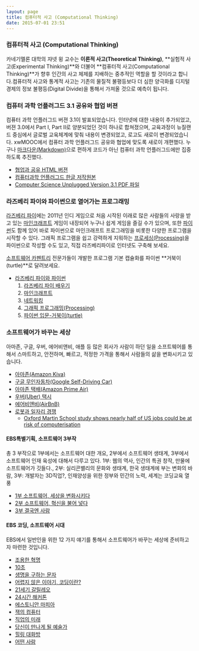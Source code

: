 ```yaml
---
layout: page
title: 컴퓨터적 사고 (Computational Thinking)
date: 2015-07-01 23:51
---
```


### 컴퓨터적 사고 (Computational Thinking)
 
카네기멜론 대학의 쟈넷 윙 교수는 **이론적 사고(Theoretical Thinking)**, **실험적 사고(Experimental Thinking)**와 더불어 **컴퓨터적 사고(Computational Thinking)**가 향후 인간의 사고 체제를 지배하는 중추적인 역할을 할 것이라고 합니다.컴퓨터적 사고와 통계적 사고는 기존의 물질적 불평등보다 더 심한 양극화를 디지털 경제의 정보 불평등(Digital Divide)을 통해서 가져올 것으로 예측이 됩니다.

### 컴퓨터 과학 언플러그드 3.1 **공유와 협업 버젼**
컴퓨터 과학 언플러그드 버젼 3.1이 발표되었습니다. 인터넷에 대한 내용이 추가되었고, 버젼 3.0에서 Part I, Part II로 양분되었던 것이 하나로 합쳐졌으며, 교육과정이 뉴질랜드 중심에서 글로벌 교육체계에 맞춰 내용이 변경되었고, 로고도 새로이 변경되었습니다. xwMOOC에서 컴퓨터 과학 언플러그드 공유와 협업에 맞도록 새로이 개편했다. 누구나 [마크다운(Markdown)](http://daringfireball.net/projects/markdown/)으로 편하게 코드가 아닌 컴퓨터 과학 언플러그드에만 집중하도록 추진했다.

- [협업과 공유 HTML 버젼](http://unplugged.xwmooc.org/)
- [컴퓨터과학 언플러그드 한글 저작원본](https://github.com/statkclee/website-csunplugged)
- [Computer Science Unplugged Version 3.1 PDF 파일](http://csunplugged.org/wp-content/uploads/2015/03/CSUnplugged_OS_2015_v3.1.pdf)

### 라즈베리 파이와 파이썬으로 열어가는 프로그래밍

[라즈베리 파이](https://www.raspberrypi.org/)에는 2011년 인디 게임으로 처음 시작된 이래로 많은 사람들의 사랑을 받고 있는 [마인크래프트](https://minecraft.net/) 게임이 내장되어 누구나 쉽게 게임을 즐길 수가 있으며, 또한 [파이썬](https://www.python.org/)도 함께 있어 바로 파이썬으로 마인크래프트 프로그래밍을 비롯한 다양한 프로그램을 시작할 수 있다. 그래픽 프로그램을 쉽고 강력하게 지워하는 [프로세싱(Processing)](https://processing.org/)을 파이썬으로 작성할 수도 있고, 직접 라즈베리파이로 인터넷도 구축해 보세요.

[소프트웨어 카펜트리](http://software-carpentry.org/) 전문가들이 개발한 프로그램 기본 캡슐화를 파이썬 **거북이(turtle)**로 달려보세요.

- [라즈베리 파이와 파이썬](raspberry-pi/index.html)
    1.  [라즈베리 파이 배우기](raspberry-pi/raspberry-pi/index.html)
    1.  [마인크래프트](raspberry-pi/minecraft/index.html)
    1.  [네트워킹](raspberry-pi/networking/index.html)
    1.  [그래픽 프로그래밍(Processing)](raspberry-pi/processing/index.html)
    1.  [파이썬 입문-거북이(turtle)](raspberry-pi/turtles/index-kr.html)

### 소프트웨어가 바꾸는 세상

아마존, 구글, 우버, 에어비앤비, 애플 등 많은 회사가 사람이 하던 일을 소프트웨어를 통해서 스마트하고, 안전하며, 빠르고, 적정한 가격을 통해서 사람들의 삶을 변화시키고 있습니다.

- [아마존(Amazon Kiva)](http://www.youtube.com/watch?v=aI_YQp3zoo8&amp;list=PL16A39FD504A786B1&amp;index=8)
- [구글 무인자동차(Google Self-Driving Car)](http://www.youtube.com/watch?v=cdgQpa1pUUE)
- [아마존 택배(Amazon Prime Air)](http://www.youtube.com/watch?v=98BIu9dpwHU)
- [우버(Uber) 택시](http://www.youtube.com/watch?v=P2M0RD7bhYY)
- [에어비앤비(AirBnB)](http://www.youtube.com/watch?v=SaOFuW011G8)
- [로봇과 일자리 경쟁](https://www.youtube.com/watch?v=7c_XO3Ouzts)
    - [Oxford Martin School study shows nearly half of US jobs could be at risk of computerisation](http://www.futuretech.ox.ac.uk/news-release-oxford-martin-school-study-shows-nearly-half-us-jobs-could-be-risk-computerisation)

#### EBS특별기획, 소프트웨어 3부작

총 3 부작으로 1부에서는 소프트웨어 대한 개요, 2부에서 소프트웨어 생태계, 3부에서 소프트웨어 인재 육성에 대해서 다루고 있다. 1부: 웹의 역사, 인간의 특권 창작, 만물에 소프트웨어가 깃들다., 2부: 실리콘밸리의 문화와 생태계, 한국 생태계에 부는 변화의 바람, 3부: 개발자는 3D직업?, 인재양성을 위한 정부와 민간의 노력,  세계는 코딩교육 열풍

- [1부 소프트웨어, 세상을 변화시키다](http://www.ebs.co.kr/replay/show?prodId=6785&amp;lectId=10233996&amp;gnbVal=1&amp;pageNum=1&amp;srchType=&amp;srchText=&amp;srchYear=&amp;srchMonth=)
- [2부 소프트웨어, 혁신을 불어 넣다](http://www.ebs.co.kr/replay/show?prodId=6785&amp;lectId=10233997&amp;gnbVal=1&amp;pageNum=1&amp;srchType=&amp;srchText=&amp;srchYear=&amp;srchMonth=)
- [3부 결국엔 사람](http://www.ebs.co.kr/replay/show?prodId=6785&amp;lectId=10233998&amp;gnbVal=1&amp;pageNum=1&amp;srchType=&amp;srchText=&amp;srchYear=&amp;srchMonth=)

#### EBS 코딩, 소프트웨어 시대

EBS에서 일반인을 위한 12 가지 얘기를 통해서 소프트웨어가 바꾸는 세상에 준비하고자 마련한 것입니다.

- [조용한 혁명](http://www.ebs.co.kr/replay/show?prodId=112912&amp;lectId=10253975)
- [10초](http://www.ebs.co.kr/replay/show?prodId=112912&amp;lectId=10255177)
- [생명을 구하는 문자](http://www.ebs.co.kr/replay/show?prodId=112912&amp;lectId=10256493)
- [어렵지 않은 이야기, 코딩이란?](http://www.ebs.co.kr/replay/show?prodId=112912&amp;lectId=10258277)
- [21세기 갈릴레오](http://www.ebs.co.kr/replay/show?prodId=112912&lectId=10259529)
- [24시간 해커톤](http://www.ebs.co.kr/replay/show?prodId=112912&lectId=10260818)
- [에스토니안 마피아](http://www.ebs.co.kr/replay/show?prodId=112912&lectId=10262018)
- [잭의 컴퓨터](http://www.ebs.co.kr/replay/show?prodId=112912&lectId=10264136)
- [직업의 미래](http://www.ebs.co.kr/replay/show?prodId=112912&lectId=10265316)
- [당신이 만나게 될 예술가](http://www.ebs.co.kr/replay/show?prodId=112912&lectId=10266775)
- [힐링 대화방](http://www.ebs.co.kr/replay/show?prodId=112912&lectId=10271075)
- [어떤 사람](http://www.ebs.co.kr/replay/show?prodId=112912&lectId=10272359)


